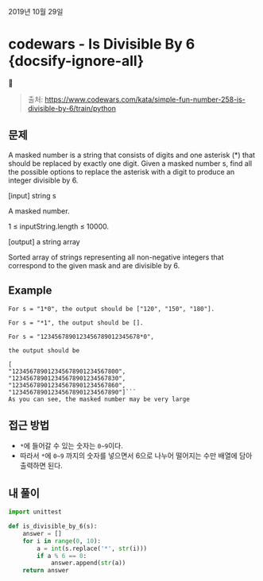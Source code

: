 
2019년 10월 29일

# codewars - Is Divisible By 6 {docsify-ignore-all}

> 출처: https://www.codewars.com/kata/simple-fun-number-258-is-divisible-by-6/train/python

## 문제

A masked number is a string that consists of digits and one asterisk (*) that should be replaced by exactly one digit. Given a masked number s, find all the possible options to replace the asterisk with a digit to produce an integer divisible by 6.


[input] string s

A masked number.

1 ≤ inputString.length ≤ 10000.

[output] a string array

Sorted array of strings representing all non-negative integers that correspond to the given mask and are divisible by 6.

## Example

```
For s = "1*0", the output should be ["120", "150", "180"].

For s = "*1", the output should be [].

For s = "1234567890123456789012345678*0",

the output should be

[
"123456789012345678901234567800",
"123456789012345678901234567830",
"123456789012345678901234567860",
"123456789012345678901234567890"]```
As you can see, the masked number may be very large
```

## 접근 방법

- `*`에 들어갈 수 있는 숫자는 `0~9`이다.
- 따라서 `*`에 `0~9` 까지의 숫자를 넣으면서 6으로 나누어 떨어지는 수만 배열에 담아 출력하면 된다.

    
## 내 풀이

```python
import unittest

def is_divisible_by_6(s):
    answer = []
    for i in range(0, 10):
        a = int(s.replace('*', str(i)))
        if a % 6 == 0:
            answer.append(str(a))
    return answer

```
